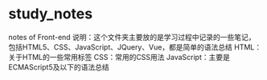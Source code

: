 # study_notes
notes of Front-end
说明：这个文件夹主要放的是学习过程中记录的一些笔记，包括HTML5、CSS、JavaScript、JQuery、Vue，都是简单的语法总结
HTML：关于HTML的一些常用标签
CSS：常用的CSS用法
JavaScript：主要是ECMAScript5及以下的语法总结
